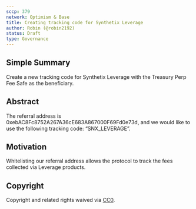 ```yaml
---
sccp: 379
network: Optimism & Base
title: Creating tracking code for Synthetix Leverage
author: Robin (@robin2192)
status: Draft
type: Governance
---
```


## Simple Summary

Create a new tracking code for Synthetix Leverage with the Treasury Perp Fee Safe as the beneficiary.

## Abstract

The referral address is 0xebAC8Fc8752A267A36cE683A867000F69Fd0e73d, and we would like to use the following tracking code: “SNX_LEVERAGE”.

## Motivation

Whitelisting our referral address allows the protocol to track the fees collected via Leverage products.

## Copyright

Copyright and related rights waived via [CC0](https://creativecommons.org/publicdomain/zero/1.0/).
